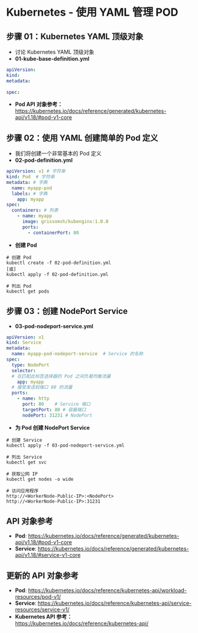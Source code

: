 # Kubernetes - 使用 YAML 管理 POD
## 步骤 01：Kubernetes YAML 顶级对象
- 讨论 Kubernetes YAML 顶级对象
- **01-kube-base-definition.yml**
```yml
apiVersion:
kind:
metadata:
  
spec:
```
-  **Pod API 对象参考：**  https://kubernetes.io/docs/reference/generated/kubernetes-api/v1.18/#pod-v1-core

## 步骤 02：使用 YAML 创建简单的 Pod 定义
- 我们将创建一个非常基本的 Pod 定义
- **02-pod-definition.yml**
```yml
apiVersion: v1 # 字符串
kind: Pod  # 字符串
metadata: # 字典
  name: myapp-pod
  labels: # 字典 
    app: myapp         
spec:
  containers: # 列表
    - name: myapp
      image: grissomsh/kubenginx:1.0.0
      ports:
        - containerPort: 80
```
- **创建 Pod**
```
# 创建 Pod
kubectl create -f 02-pod-definition.yml
[或]
kubectl apply -f 02-pod-definition.yml

# 列出 Pod
kubectl get pods
```

## 步骤 03：创建 NodePort Service
- **03-pod-nodeport-service.yml**
```yml
apiVersion: v1
kind: Service
metadata:
  name: myapp-pod-nodeport-service  # Service 的名称
spec:
  type: NodePort
  selector:
  # 在匹配此标签选择器的 Pod 之间负载均衡流量
    app: myapp
  # 接受发送到端口 80 的流量    
  ports: 
    - name: http
      port: 80    # Service 端口
      targetPort: 80 # 容器端口
      nodePort: 31231 # NodePort
```
- **为 Pod 创建 NodePort Service**
```
# 创建 Service
kubectl apply -f 03-pod-nodeport-service.yml

# 列出 Service
kubectl get svc

# 获取公网 IP
kubectl get nodes -o wide

# 访问应用程序
http://<WorkerNode-Public-IP>:<NodePort>
http://<WorkerNode-Public-IP>:31231
```

## API 对象参考
-  **Pod**: https://kubernetes.io/docs/reference/generated/kubernetes-api/v1.18/#pod-v1-core
- **Service**: https://kubernetes.io/docs/reference/generated/kubernetes-api/v1.18/#service-v1-core

## 更新的 API 对象参考
-  **Pod**: https://kubernetes.io/docs/reference/kubernetes-api/workload-resources/pod-v1/
-  **Service**: https://kubernetes.io/docs/reference/kubernetes-api/service-resources/service-v1/
- **Kubernetes API 参考：** https://kubernetes.io/docs/reference/kubernetes-api/

